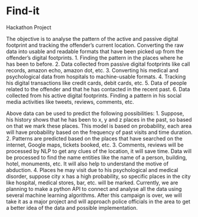 # Find-it
Hackathon Project

The objective is to analyse the pattern of the active and passive digital footprint and tracking the offender’s current location. Converting the raw data into usable and readable formats that have been picked up from the offender’s digital footprints. 1. Finding the pattern in the places where he has been to before. 2. Data collected from passive digital footprints like call records, amazon echo, amazon dot, etc. 3. Converting his medical and psychological data from hospitals to machine-usable formats. 4. Tracking his digital transactions like credit cards, debit cards, etc. 5. Data of people related to the offender and that he has contacted in the recent past. 6. Data collected from his active digital footprints. Finding a pattern in his social media activities like tweets, reviews, comments, etc.

Above data can be used to predict the following possibilities: 1. Suppose, his history shows that he has been to x, y and z places in the past, so based on that we mark these places. This model is based on probability, each area will have probability based on the frequency of past visits and time duration. 2. Patterns are predicted based on the places that have searched on the internet, Google maps, tickets booked, etc. 3. Comments, reviews will be processed by NLP to get any clues of the location, it will save time. Data will be processed to find the name entities like the name of a person, building, hotel, monuments, etc. It will also help to understand the motive of abduction. 4. Places he may visit due to his psychological and medical disorder, suppose city x has a high probability, so specific places in the city like hospital, medical stores, bar, etc. will be marked. Currently, we are planning to make a python API to connect and analyse all the data using several machine learning algorithms. After this campaign is over, we will take it as a major project and will approach police officials in the area to get a better idea of the data and possible implementation.

